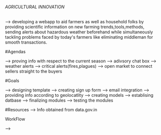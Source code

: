 ###### AGRICULTURAL INNOVATION

--> developing a webapp to aid farmers as well as household folks by providing scientific information on new farming trends,tools,methods,
sending alerts about hazardous weather beforehand while simultaneously tackling problems faced by today's farmers like eliminating 
middleman for smooth transactions.  


#Agendas

--> proving info with respect to the current season 
--> adivsory chat box
--> weather alerts
--> critical alerts(fires,plagues)
--> open market to connect sellers straight to the buyers

#Goals

--> designing template
--> creating sign up form
--> email integration
--> providing info according to geolocatlity
--> creating models
--> establising datbase
--> finalizing modules
--> testing the modules

#Resources
--> Info obtained from data.gov.in 

WorkFlow

--> 









































































